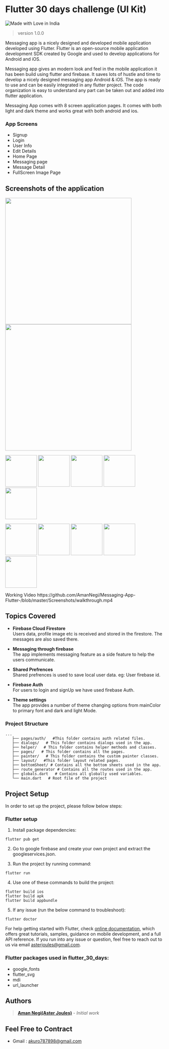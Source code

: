 # Flutter 30 days challenge (UI Kit)
![Made with Love in India](https://madewithlove.org.in/badge.svg)
> version 1.0.0

Messaging app is a nicely designed and developed mobile application developed using Flutter. Flutter is an open-source mobile application development SDK created by Google and used to develop applications for Android and iOS.

Messaging app gives an modern look and feel in the mobile application it has been build using flutter and firebase. It saves lots of hustle and time to develop a nicely designed messaging app Android & iOS. The app is ready to use and can be easily integrated in any flutter project. The code organization is easy to understand any part can be taken out and added into flutter application.

Messaging App comes with 8 screen application pages. It comes with both light and dark theme and works great with both android and ios.

### App Screens

- Signup
- Login
- User Info
- Edit Details
- Home Page
- Messaging page
- Message Detail
- FullScreen Image Page

## Screenshots of the application 

<p>
<img src="https://github.com/AmanNegi/Messaging-App-Flutter-/blob/master/Screenshots/auth.png" width="400" />
<img src="https://github.com/AmanNegi/Messaging-App-Flutter-/blob/master/Screenshots/main_page.png" width="400"/>
</p>
<p float="left">
  <img src="https://github.com/AmanNegi/Messaging-App-Flutter-/blob/master/Screenshots/chat_window.png" width="100" /> 
  <img src="https://github.com/AmanNegi/Messaging-App-Flutter-/blob/master/Screenshots/chat_window2.png" width="100" />
  <img src="https://github.com/AmanNegi/Messaging-App-Flutter-/blob/master/Screenshots/sign_out_dialog.png" width="100" />
  <img src="https://github.com/AmanNegi/Messaging-App-Flutter-/blob/master/Screenshots/uid_dialog.png" width="100" /> 
  <img src="https://github.com/AmanNegi/Messaging-App-Flutter-/blob/master/Screenshots/user_info.png" width="100" /> 
  </p>
  <p float="left">
  <img src="https://github.com/AmanNegi/Messaging-App-Flutter-/blob/master/Screenshots/search_user.png" width="100" />
  <img src="https://github.com/AmanNegi/Messaging-App-Flutter-/blob/master/Screenshots/search_Result.png" width="100" />
  <img src="https://github.com/AmanNegi/Messaging-App-Flutter-/blob/master/Screenshots/received_message_detail.png" width="100" />
  <img src="https://github.com/AmanNegi/Messaging-App-Flutter-/blob/master/Screenshots/theme_settings.png" width="100" />
  <img src="https://github.com/AmanNegi/Messaging-App-Flutter-/blob/master/Screenshots/data_dialog.png" width="100" />
</p>
 Working Video https://github.com/AmanNegi/Messaging-App-Flutter-/blob/master/Screenshots/walkthrough.mp4

## Topics Covered

* **Firebase Cloud Firestore**<br/>
Users data, profile image etc is received and stored in the firestore. The messages are also saved there.

* **Messaging through firebase**</br>
The app implements messaging feature as a side feature to help the users communicate.

* **Shared Prefrences**<br/>
Shared prefrences is used to save local user data. eg: User firebase id.

* **Firebase Auth**</br>
For users to login and signUp we have used firebase Auth.

* **Theme settings**</br>
The app provides a number of theme changing options from mainColor to primary font and dark and light Mode.


### Project Structure

```
...
   ├── pages/auth/   #This folder contains auth related files.
   ├── dialogs/   # This folder contains dialogs used in the app.
   ├── helper/   # This folder contains helper methods and classes.
   ├── pages/   # This folder contains all the pages.
   ├── painter/   # This folder contains the custom painter classes.
   ├── layout/   #This folder layout related pages.
   ├── bottomSheet/ # Contains all the bottom sheets used in the app.
   ├── route_generator # Contains all the routes used in the app.
   ├── globals.dart   # Contains all globally used variables. 
   └── main.dart   # Root file of the project
```

## Project Setup

In order to set up the project, please follow below steps:

### Flutter setup

1. Install package dependencies:

```
flutter pub get
```

2. Go to google firebase and create your own project and extract the googleservices.json.


3. Run the project by running command:

```
flutter run
```

4. Use one of these commands to build the project:

```
flutter build ios
flutter build apk
flutter build appbundle
```

5. If any issue (run the below command to troubleshoot):

```
flutter doctor
```

For help getting started with Flutter, check [online documentation](https://flutter.dev/docs), which offers great tutorials, samples, guidance on mobile development, and a full API reference. If you run into any issue or question, feel free to reach out to us via email asterjoules@gmail.com.

### Flutter packages used in flutter_30_days:


-  google_fonts
-  flutter_svg
-  mdi
-  url_launcher


## Authors

>  [**Aman Negi(Aster Joules)**](https://github.com/AmanNegi) - *Initial work*


## Feel Free to Contract

* Gmail : akuro787898@gmail.com

